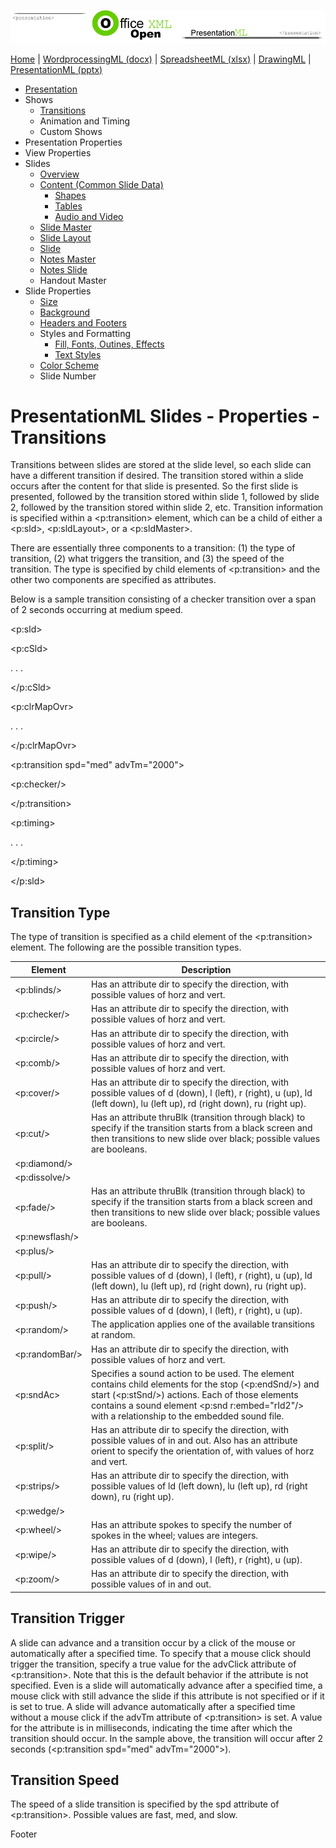 ![PresentationXML.com](images/PresentationMLBanner.png)

[Home](index.php) | [WordprocessingML (docx)](anatomyofOOXML.php) | [SpreadsheetML (xlsx)](anatomyofOOXML-xlsx.php)
| [DrawingML](drwOverview.php) | [PresentationML (pptx)](anatomyofOOXML-pptx.php)

* [Presentation](prPresentation.php)
* Shows
  + [Transitions](prSlide-transitions.php)
  + Animation and Timing
  + Custom Shows
* Presentation Properties
* View Properties
* Slides
  + [Overview](prSlide.php)
  + [Content (Common Slide Data)](prCommonSlideData.php)
    - [Shapes](prSlide-shapeTree.php)
    - [Tables](drwTable.php)
    - [Audio and Video](prSlide-multiMedia.php)
  + [Slide Master](prSlideMaster.php)
  + [Slide Layout](prSlideLayout.php)
  + [Slide](prPresentationSlide.php)
  + [Notes Master](prNotesMaster.php)
  + [Notes Slide](prNotesSlide.php)
  + Handout Master
* Slide Properties
  + [Size](prSlide-size.php)
  + [Background](prSlide-background.php)
  + [Headers and Footers](prSlide-footer.php)
  + Styles and Formatting
    - [Fill, Fonts, Outines, Effects](prSlide-styles-themes.php)
    - [Text Styles](prSlide-styles-textStyles.php)
  + [Color Scheme](prSlide-color.php)
  + Slide Number

# PresentationML Slides - Properties - Transitions

Transitions between slides are stored at the slide level, so each slide can have a different transition if desired. The transition stored within a slide occurs after the content for that slide is presented. So the first slide is presented, followed by the transition stored within slide 1, followed by slide 2, followed by the transition stored within slide 2, etc. Transition information is specified within a <p:transition> element, which can be a child of either a <p:sld>, <p:sldLayout>, or a <p:sldMaster>.

There are essentially three components to a transition: (1) the type of transition, (2) what triggers the transition, and (3) the speed of the transition. The type is specified by child elements of <p:transition> and the other two components are specified as attributes.

Below is a sample transition consisting of a checker transition over a span of 2 seconds occurring at medium speed.

<p:sld>

<p:cSld>

. . .

</p:cSld>

<p:clrMapOvr>

. . .

</p:clrMapOvr>

<p:transition spd="med" advTm="2000">

<p:checker/>

</p:transition>

<p:timing>

. . .

</p:timing>

</p:sld>

## Transition Type

The type of transition is specified as a child element of the <p:transition> element. The following are the possible transition types.

| Element | Description |
| --- | --- |
| <p:blinds/> | Has an attribute dir to specify the direction, with possible values of horz and vert. |
| <p:checker/> | Has an attribute dir to specify the direction, with possible values of horz and vert. |
| <p:circle/> | Has an attribute dir to specify the direction, with possible values of horz and vert. |
| <p:comb/> | Has an attribute dir to specify the direction, with possible values of horz and vert. |
| <p:cover/> | Has an attribute dir to specify the direction, with possible values of d (down), l (left), r (right), u (up), ld (left down), lu (left up), rd (right down), ru (right up). |
| <p:cut/> | Has an attribute thruBlk (transition through black) to specify if the transition starts from a black screen and then transitions to new slide over black; possible values are booleans. |
| <p:diamond/> |  |
| <p:dissolve/> |  |
| <p:fade/> | Has an attribute thruBlk (transition through black) to specify if the transition starts from a black screen and then transitions to new slide over black; possible values are booleans. |
| <p:newsflash/> |  |
| <p:plus/> |  |
| <p:pull/> | Has an attribute dir to specify the direction, with possible values of d (down), l (left), r (right), u (up), ld (left down), lu (left up), rd (right down), ru (right up). |
| <p:push/> | Has an attribute dir to specify the direction, with possible values of d (down), l (left), r (right), u (up). |
| <p:random/> | The application applies one of the available transitions at random. |
| <p:randomBar/> | Has an attribute dir to specify the direction, with possible values of horz and vert. |
| <p:sndAc> | Specifies a sound action to be used. The element contains child elements for the stop (<p:endSnd/>) and start (<p:stSnd/>) actions. Each of those elements contains a sound element <p:snd r:embed="rId2"/> with a relationship to the embedded sound file. |
| <p:split/> | Has an attribute dir to specify the direction, with possible values of in and out. Also has an attribute orient to specify the orientation of, with values of horz and vert. |
| <p:strips/> | Has an attribute dir to specify the direction, with possible values of ld (left down), lu (left up), rd (right down), ru (right up). |
| <p:wedge/> |  |
| <p:wheel/> | Has an attribute spokes to specify the number of spokes in the wheel; values are integers. |
| <p:wipe/> | Has an attribute dir to specify the direction, with possible values of d (down), l (left), r (right), u (up). |
| <p:zoom/> | Has an attribute dir to specify the direction, with possible values of in and out. |

## Transition Trigger

A slide can advance and a transition occur by a click of the mouse or automatically after a specified time. To specify that a mouse click should trigger the transition, specify a true value for the advClick attribute of <p:transition>. Note that this is the default behavior if the attribute is not specified. Even is a slide will automatically advance after a specified time, a mouse click with still advance the slide if this attribute is not specified or if it is set to true. A slide will advance automatically after a specified time without a mouse click if the advTm attribute of <p:transition> is set. A value for the attribute is in milliseconds, indicating the time after which the transition should occur. In the sample above, the transition will occur after 2 seconds (<p:transition spd="med" advTm="2000">).

## Transition Speed

The speed of a slide transition is specified by the spd attribute of <p:transition>. Possible values are fast, med, and slow.

  

Footer